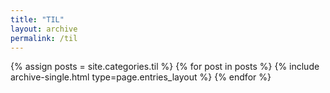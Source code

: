 ```yaml
---
title: "TIL"
layout: archive
permalink: /til
---
```



{% assign posts = site.categories.til %}
{% for post in posts %} {% include archive-single.html type=page.entries_layout %} {% endfor %}